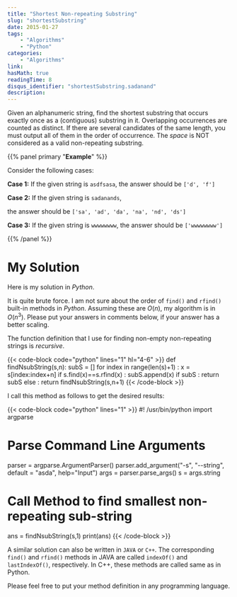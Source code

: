 ```yaml
---
title: "Shortest Non-repeating Substring"
slug: "shortestSubstring"
date: 2015-01-27
tags:
    - "Algorithms"
    - "Python"
categories:
    - "Algorithms"
link:
hasMath: true
readingTime: 8
disqus_identifier: "shortestSubstring.sadanand"
description:
---
```


Given an alphanumeric string, find the shortest substring that occurs
exactly once as a (contiguous) substring in it. Overlapping occurrences
are counted as distinct. If there are several candidates of the same
length, you must output all of them in the order of occurrence. The
*space* is NOT considered as a valid non-repeating substring.

<!--more-->

{{% panel primary "**Example**" %}}

Consider the following cases:

__Case 1:__ If the given string is `asdfsasa`, the answer should be
`['d', 'f']`

__Case 2:__ If the given string is `sadanands`,

the answer should be `['sa', 'ad', 'da', 'na', 'nd', 'ds']`

__Case 3:__ If the given string is `wwwwwwww`, the answer should be
`['wwwwwwww']`

{{% /panel %}}

My Solution
===========

Here is my solution in *Python*.

It is quite brute force. I am not sure about the order of `find()` and
`rfind()` built-in methods in _Python_. Assuming these are $O(n)$, my
algorithm is in $O(n^3)$. Please put your answers in comments below,
if your answer has a better scaling.

The function definition that I use for finding non-empty non-repeating
strings is _recursive_.

{{< code-block code="python" lines="1" hl="4-6" >}}
def findNsubString(s,n):
    subS = []
    for index in range(len(s)+1) :
        x = s[index:index+n]
        if s.find(x)==s.rfind(x) :
            subS.append(x)
    if subS :
        return subS
    else :
        return findNsubString(s,n+1)
{{< /code-block >}}

I call this method as follows to get the desired results:

{{< code-block code="python" lines="1" >}}
#! /usr/bin/python
import argparse
# Parse Command Line Arguments
parser = argparse.ArgumentParser()
parser.add_argument("-s", "--string", default = "asda", help="Input")
args = parser.parse_args()
s = args.string
# Call Method to find smallest non-repeating sub-string
ans = findNsubString(s,1)
print(ans)
{{< /code-block >}}

A similar solution can also be written in `JAVA` or `C++`. The corresponding
`find()` and `rfind()` methods in JAVA are called `indexOf()` and
`lastIndexOf()`, respectively. In C++, these methods are called same as
in Python.

Please feel free to put your method definition in any programming
language.
